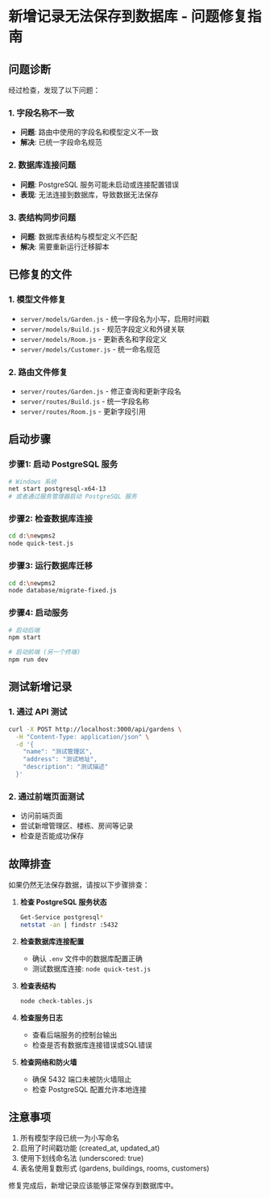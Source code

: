 # 新增记录无法保存到数据库 - 问题修复指南

## 问题诊断

经过检查，发现了以下问题：

### 1. 字段名称不一致
- **问题**: 路由中使用的字段名和模型定义不一致
- **解决**: 已统一字段命名规范

### 2. 数据库连接问题
- **问题**: PostgreSQL 服务可能未启动或连接配置错误
- **表现**: 无法连接到数据库，导致数据无法保存

### 3. 表结构同步问题
- **问题**: 数据库表结构与模型定义不匹配
- **解决**: 需要重新运行迁移脚本

## 已修复的文件

### 1. 模型文件修复
- `server/models/Garden.js` - 统一字段名为小写，启用时间戳
- `server/models/Build.js` - 规范字段定义和外键关联
- `server/models/Room.js` - 更新表名和字段定义
- `server/models/Customer.js` - 统一命名规范

### 2. 路由文件修复
- `server/routes/Garden.js` - 修正查询和更新字段名
- `server/routes/Build.js` - 统一字段名称
- `server/routes/Room.js` - 更新字段引用

## 启动步骤

### 步骤1: 启动 PostgreSQL 服务
```bash
# Windows 系统
net start postgresql-x64-13
# 或者通过服务管理器启动 PostgreSQL 服务
```

### 步骤2: 检查数据库连接
```bash
cd d:\newpms2
node quick-test.js
```

### 步骤3: 运行数据库迁移
```bash
cd d:\newpms2
node database/migrate-fixed.js
```

### 步骤4: 启动服务
```bash
# 启动后端
npm start

# 启动前端 (另一个终端)
npm run dev
```

## 测试新增记录

### 1. 通过 API 测试
```bash
curl -X POST http://localhost:3000/api/gardens \
  -H "Content-Type: application/json" \
  -d '{
    "name": "测试管理区",
    "address": "测试地址",
    "description": "测试描述"
  }'
```

### 2. 通过前端页面测试
- 访问前端页面
- 尝试新增管理区、楼栋、房间等记录
- 检查是否能成功保存

## 故障排查

如果仍然无法保存数据，请按以下步骤排查：

1. **检查 PostgreSQL 服务状态**
   ```bash
   Get-Service postgresql*
   netstat -an | findstr :5432
   ```

2. **检查数据库连接配置**
   - 确认 `.env` 文件中的数据库配置正确
   - 测试数据库连接: `node quick-test.js`

3. **检查表结构**
   ```bash
   node check-tables.js
   ```

4. **检查服务日志**
   - 查看后端服务的控制台输出
   - 检查是否有数据库连接错误或SQL错误

5. **检查网络和防火墙**
   - 确保 5432 端口未被防火墙阻止
   - 检查 PostgreSQL 配置允许本地连接

## 注意事项

1. 所有模型字段已统一为小写命名
2. 启用了时间戳功能 (created_at, updated_at)
3. 使用下划线命名法 (underscored: true)
4. 表名使用复数形式 (gardens, buildings, rooms, customers)

修复完成后，新增记录应该能够正常保存到数据库中。
